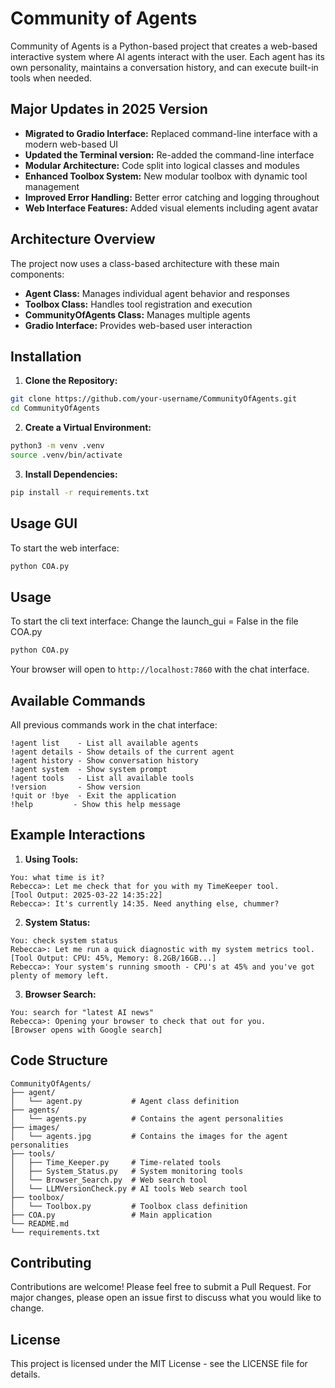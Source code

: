 # Community of Agents

Community of Agents is a Python-based project that creates a web-based interactive system where AI agents interact with the user. Each agent has its own personality, maintains a conversation history, and can execute built-in tools when needed.

## Major Updates in 2025 Version

- **Migrated to Gradio Interface:** Replaced command-line interface with a modern web-based UI
- **Updated the Terminal version:** Re-added the command-line interface
- **Modular Architecture:**         Code split into logical classes and modules
- **Enhanced Toolbox System:**      New modular toolbox with dynamic tool management
- **Improved Error Handling:**      Better error catching and logging throughout
- **Web Interface Features:**       Added visual elements including agent avatar

## Architecture Overview

The project now uses a class-based architecture with these main components:

- **Agent Class:** Manages individual agent behavior and responses
- **Toolbox Class:** Handles tool registration and execution
- **CommunityOfAgents Class:** Manages multiple agents
- **Gradio Interface:** Provides web-based user interaction

## Installation

1. **Clone the Repository:**
```bash
git clone https://github.com/your-username/CommunityOfAgents.git
cd CommunityOfAgents
```

2. **Create a Virtual Environment:**
```bash
python3 -m venv .venv
source .venv/bin/activate
```

3. **Install Dependencies:**
```bash
pip install -r requirements.txt
```

## Usage GUI

To start the web interface:
```bash
python COA.py
```

## Usage

To start the cli text interface:
Change the launch_gui = False in the file COA.py 
```bash
python COA.py
```


Your browser will open to `http://localhost:7860` with the chat interface.

## Available Commands

All previous commands work in the chat interface:

```
!agent list    - List all available agents
!agent details - Show details of the current agent
!agent history - Show conversation history
!agent system  - Show system prompt
!agent tools   - List all available tools
!version       - Show version
!quit or !bye  - Exit the application
!help         - Show this help message
```

## Example Interactions

1. **Using Tools:**
```
You: what time is it?
Rebecca>: Let me check that for you with my TimeKeeper tool.
[Tool Output: 2025-03-22 14:35:22]
Rebecca>: It's currently 14:35. Need anything else, chummer?
```

2. **System Status:**
```
You: check system status
Rebecca>: Let me run a quick diagnostic with my system metrics tool.
[Tool Output: CPU: 45%, Memory: 8.2GB/16GB...]
Rebecca>: Your system's running smooth - CPU's at 45% and you've got plenty of memory left.
```

3. **Browser Search:**
```
You: search for "latest AI news"
Rebecca>: Opening your browser to check that out for you.
[Browser opens with Google search]
```

## Code Structure

```
CommunityOfAgents/
├── agent/
│   └── agent.py           # Agent class definition
├── agents/
│   └── agents.py          # Contains the agent personalities
├── images/
│   └── agents.jpg         # Contains the images for the agent personalities
├── tools/
│   ├── Time_Keeper.py     # Time-related tools
│   ├── System_Status.py   # System monitoring tools
│   └── Browser_Search.py  # Web search tool
│   └── LLMVersionCheck.py # AI tools Web search tool
├── toolbox/
│   └── Toolbox.py         # Toolbox class definition
├── COA.py                 # Main application
└── README.md
└── requirements.txt
```

## Contributing

Contributions are welcome! Please feel free to submit a Pull Request. For major changes, please open an issue first to discuss what you would like to change.

## License

This project is licensed under the MIT License - see the LICENSE file for details.
